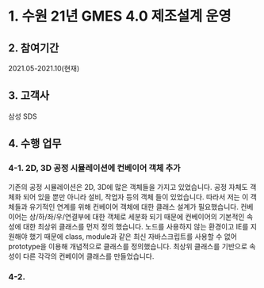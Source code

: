 # 1. 수원 21년 GMES 4.0 제조설계 운영

## 2. 참여기간
2021.05-2021.10(현재)

## 3. 고객사
삼성 SDS

## 4. 수행 업무
### 4-1. 2D, 3D 공정 시뮬레이션에 컨베이어 객체 추가
기존의 공정 시뮬레이션은 2D, 3D에 많은 객체들을 가지고 있었습니다.
공정 자체도 객체화 되어 있을 뿐만 아니라 설비, 작업자 등의 객체 들이 있었습니다.
따라서 저는 이 객체들과 유기적인 연계를 위해 컨베이어 객체에 대한 클래스 설계가 필요했습니다.
컨베이어는 상/하/좌/우/연결부에 대한 객체로 세분화 되기 때문에 컨베이어의 기본적인 속성에 대한 최상위 클래스를 먼저 정의 했습니다.
노드를 사용하지 않는 환경이고 IE를 지원해야 했기 때문에 class, module과 같은 최신 자바스크립트를 사용할 수 없어 prototype을 이용해 개념적으로 클래스를 정의했습니다.
최상위 클래스를 기반으로 속성이 다른 각각의 컨베이어 클래스를 만들었습니다.

### 4-2. 
